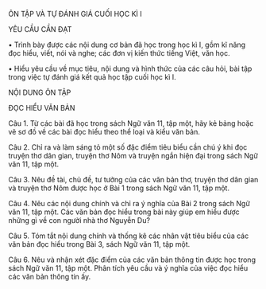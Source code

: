 ÔN TẬP VÀ TỰ ĐÁNH GIÁ CUỐI HỌC KÌ I

YÊU CẦU CẦN ĐẠT

• Trình bày được các nội dung cơ bản đã học trong học kì I, gồm kĩ năng đọc hiểu, viết, nói và nghe; các đơn vị kiến thức tiếng Việt, văn học.

• Hiểu yêu cầu về mục tiêu, nội dung và hình thức của các câu hỏi, bài tập trong việc tự đánh giá kết quả học tập cuối học kì I.

NỘI DUNG ÔN TẬP

ĐỌC HIỂU VĂN BẢN

Câu 1. Từ các bài đã học trong sách Ngữ văn 11, tập một, hãy kẻ bảng hoặc vẽ sơ đồ về các bài đọc hiểu theo thể loại và kiểu văn bản.

Câu 2. Chỉ ra và làm sáng tỏ một số đặc điểm tiêu biểu cần chú ý khi đọc truyện thơ dân gian, truyện thơ Nôm và truyện ngắn hiện đại trong sách Ngữ văn 11, tập một.

Câu 3. Nêu đề tài, chủ đề, tư tưởng của các văn bản thơ, truyện thơ dân gian và truyện thơ Nôm được học ở Bài 1 trong sách Ngữ văn 11, tập một.

Câu 4. Nêu các nội dung chính và chỉ ra ý nghĩa của Bài 2 trong sách Ngữ văn 11, tập một. Các văn bản đọc hiểu trong bài này giúp em hiểu được những gì về con người nhà thơ Nguyễn Du?

Câu 5. Tóm tắt nội dung chính và thống kê các nhân vật tiêu biểu của các văn bản đọc hiểu trong Bài 3, sách Ngữ văn 11, tập một.

Câu 6. Nêu và nhận xét đặc điểm của các văn bản thông tin được học trong sách Ngữ văn 11, tập một. Phân tích yêu cầu và ý nghĩa của việc đọc hiểu các văn bản thông tin ấy.